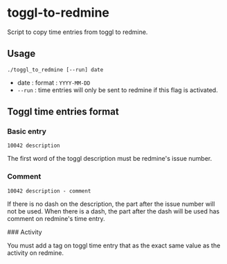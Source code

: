 # toggl-to-redmine

Script to copy time entries from toggl to redmine.

## Usage

`./toggl_to_redmine [--run] date`

* date : format : `YYYY-MM-DD`
* `--run` : time entries will only be sent to redmine if this flag is activated.

## Toggl time entries format

### Basic entry

`10042 description`

The first word of the toggl description must be redmine's issue number.

### Comment

`10042 description - comment`

If there is no dash on the description, the part after the issue number will not be used.
When there is a dash, the part after the dash will be used has comment on redmine's time entry.

### Activity

You must add a tag on toggl time entry that as the exact same value as the activity on redmine.

